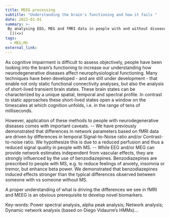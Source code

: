 ```yaml
---
title: MEEG processing
subtitle: "Understanding the brain's functioning and how it fails "
date: 2022-01-01
summary: >-
 By analysing EEG, MEG and fMRI data in people with and without diseases, my aim is to unravel the brain's functioning. Important is that changes in brain functioning as observed patient populations may not always look what they are. 
  [](<>)
tags:
  - MEG;MS
external_link: 
---
```

As cognitive impairment is difficult to assess objectively, people have been looking into the brain’s functioning to increase our understanding how neurodegenerative diseases affect neurophysiological functioning. Many techniques have been developed - and are still under development - that enable not only static functional connectivity analyses, but also the analysis of short-lived transient brain states. These brain states can be characterized by a unique spatial, temporal and spectral profile. In contrast to static approaches these short-lived states open a window on the timescales at which cognition unfolds, i.e. in the range of tens of milliseconds. 

However, application of these methods to people with neurodegenerative diseases comes with important caveats. 
-- We have previously demonstrated that differences in network parameters based on fMRI data are driven by differences in temporal Signal-to-Noise ratio and/or Contrast-to-noise ratio. We hypothesize this is due to a reduced perfusion and thus a reduced signal quality in people with MS. 
-- While EEG and/or MEG can provide network estimates independent from vascular effects, they are strongly influenced by the use of benzodiazepines. Benzodiazepines are prescribed to people with MS, e.g. to reduce feelings of anxiety, insomnia or tremor, but enhance beta power. We demonstrated that benzodiazepines induced effects stronger than the typical differences observed between someone with vs someone without MS.

A proper understanding of what is driving the differences we see in fMRI and MEEG is an obvious prerequisite to develop novel biomarkers. 

Key-words: Power spectral analysis, alpha peak analysis; Network analysis; Dynamic network analysis (based on Diego Vidaurre’s HMMs)… 